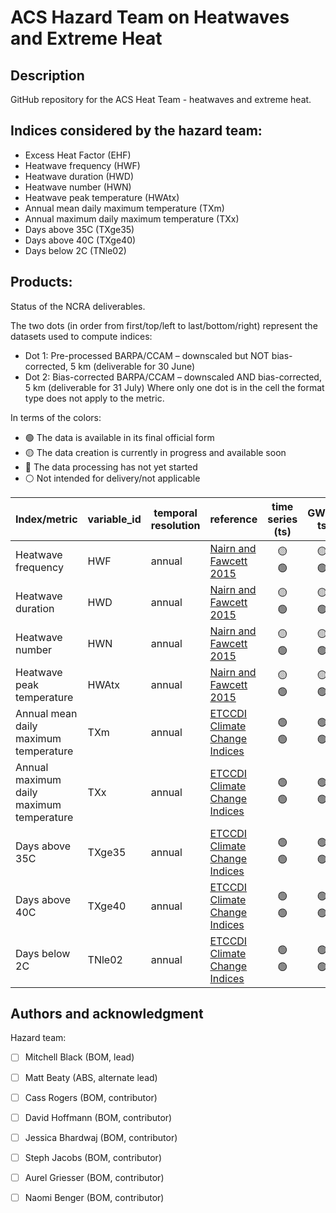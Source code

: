# ACS Hazard Team on Heatwaves and Extreme Heat

## Description
GitHub repository for the ACS Heat Team - heatwaves and extreme heat. 

## Indices considered by the hazard team:
- Excess Heat Factor (EHF)
- Heatwave frequency (HWF)
- Heatwave duration (HWD)
- Heatwave number (HWN)
- Heatwave peak temperature (HWAtx)
- Annual mean daily maximum temperature (TXm)
- Annual maximum daily maximum temperature (TXx)
- Days above 35C (TXge35)
- Days above 40C (TXge40)
- Days below 2C (TNle02)

## Products:
Status of the NCRA deliverables. 

The two dots (in order from first/top/left to last/bottom/right) represent the datasets used to compute indices:
- Dot 1: Pre-processed BARPA/CCAM – downscaled but NOT bias-corrected, 5 km (deliverable for 30 June)
- Dot 2: Bias-corrected BARPA/CCAM – downscaled AND bias-corrected, 5 km (deliverable for 31 July)
Where only one dot is in the cell the format type does not apply to the metric.
 
In terms of the colors:
- :green_circle: The data is available in its final official form
- :yellow_circle: The data creation is currently in progress and available soon
- :red_circle: The data processing has not yet started
- :white_circle: Not intended for delivery/not applicable

| Index/metric | variable_id | temporal resolution | reference | time series (ts) | GWLs ts | GWLs 2D | MME 2D | MME 2D change | Notes | Data<br>location | Last update
| -----        | -----       | -----               | -----     | :-:              |:-:      |:-:      |:-:     |:-:            |-----  |-----             |-----
|Heatwave frequency|HWF|annual|[Nairn and Fawcett 2015](https://www.mdpi.com/1660-4601/12/1/227)|:yellow_circle:<br>:green_circle:|:yellow_circle:<br>:green_circle:|:yellow_circle:<br>:green_circle:|:yellow_circle:<br>:green_circle:|:yellow_circle:<br>:green_circle:||`/g/data/ia39/ncra/heat/<variable_id>`|28/06/2024
|Heatwave duration|HWD|annual|[Nairn and Fawcett 2015](https://www.mdpi.com/1660-4601/12/1/227)|:yellow_circle:<br>:green_circle:|:yellow_circle:<br>:green_circle:|:yellow_circle:<br>:green_circle:|:yellow_circle:<br>:green_circle:|:yellow_circle:<br>:green_circle:||`/g/data/ia39/ncra/heat/<variable_id>`|28/06/2024
|Heatwave number|HWN|annual|[Nairn and Fawcett 2015](https://www.mdpi.com/1660-4601/12/1/227)|:yellow_circle:<br>:green_circle:|:yellow_circle:<br>:green_circle:|:yellow_circle:<br>:green_circle:|:yellow_circle:<br>:green_circle:|:yellow_circle:<br>:green_circle:||`/g/data/ia39/ncra/heat/<variable_id>`|28/06/2024
|Heatwave peak temperature|HWAtx|annual|[Nairn and Fawcett 2015](https://www.mdpi.com/1660-4601/12/1/227)|:yellow_circle:<br>:green_circle:|:yellow_circle:<br>:green_circle:|:yellow_circle:<br>:green_circle:|:yellow_circle:<br>:green_circle:|:yellow_circle:<br>:green_circle:||`/g/data/ia39/ncra/heat/<variable_id>`|28/06/2024
|Annual mean daily maximum temperature|TXm|annual|[ETCCDI Climate Change Indices](http://etccdi.pacificclimate.org/list_27_indices.shtml)|:green_circle:<br>:green_circle:|:green_circle:<br>:green_circle:|:green_circle:<br>:green_circle:|:green_circle:<br>:green_circle:|:green_circle:<br>:green_circle:||`/g/data/ia39/ncra/heat/<variable_id>`|28/06/2024
|Annual maximum daily maximum temperature|TXx|annual|[ETCCDI Climate Change Indices](http://etccdi.pacificclimate.org/list_27_indices.shtml)|:green_circle:<br>:green_circle:|:green_circle:<br>:green_circle:|:green_circle:<br>:green_circle:|:green_circle:<br>:green_circle:|:green_circle:<br>:green_circle:||`/g/data/ia39/ncra/heat/<variable_id>`|28/06/2024|
|Days above 35C|TXge35|annual|[ETCCDI Climate Change Indices](http://etccdi.pacificclimate.org/list_27_indices.shtml)|:green_circle:<br>:green_circle:|:green_circle:<br>:green_circle:|:green_circle:<br>:green_circle:|:green_circle:<br>:green_circle:|:green_circle:<br>:green_circle:||`/g/data/ia39/ncra/heat/<variable_id>`|28/06/2024
|Days above 40C|TXge40|annual|[ETCCDI Climate Change Indices](http://etccdi.pacificclimate.org/list_27_indices.shtml)|:green_circle:<br>:green_circle:|:green_circle:<br>:green_circle:|:green_circle:<br>:green_circle:|:green_circle:<br>:green_circle:|:green_circle:<br>:green_circle:||`/g/data/ia39/ncra/heat/<variable_id>`|28/06/2024
|Days below 2C|TNle02|annual|[ETCCDI Climate Change Indices](http://etccdi.pacificclimate.org/list_27_indices.shtml)|:green_circle:<br>:green_circle:|:green_circle:<br>:green_circle:|:green_circle:<br>:green_circle:|:green_circle:<br>:green_circle:|:green_circle:<br>:green_circle:||`/g/data/ia39/ncra/heat/<variable_id>`|28/06/2024

## Authors and acknowledgment
Hazard team:
- [ ] Mitchell Black (BOM, lead)
- [ ] Matt Beaty (ABS, alternate lead)
- [ ] Cass Rogers (BOM, contributor)
- [ ] David Hoffmann (BOM, contributor)
- [ ] Jessica Bhardwaj (BOM, contributor)
- [ ] Steph Jacobs (BOM, contributor)
- [ ] Aurel Griesser (BOM, contributor)
- [ ] Naomi Benger (BOM, contributor)

